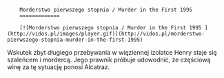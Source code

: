 
        Morderstwo pierwszego stopnia / Murder in the First 1995 
        =============
        
        [![Morderstwo pierwszego stopnia / Murder in the First 1995 ](http://vidos.pl/images/player.gif)](http://vidos.pl/morderstwo-pierwszego-stopnia-murder-in-the-first-1995)
        
        
 Wskutek zbyt długiego przebywania w więziennej izolatce Henry staje się szaleńcem i mordercą. Jego prawnik próbuje udowodnić, że częściową winę za tę sytuację ponosi Alcatraz.
    